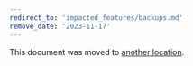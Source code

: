 ```yaml
---
redirect_to: 'impacted_features/backups.md'
remove_date: '2023-11-17'
---
```


This document was moved to [another location](impacted_features/backups.md).
